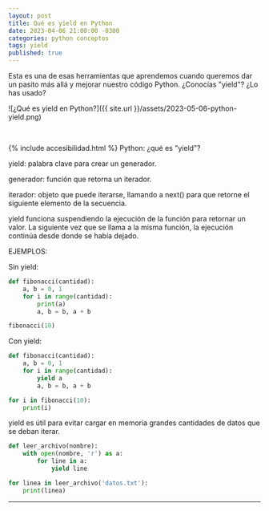 ```yaml
---
layout: post
title: Qué es yield en Python
date: 2023-04-06 21:00:00 -0300
categories: python conceptos
tags: yield
published: true
---
```


Esta es una de esas herramientas que aprendemos cuando queremos dar un pasito más allá y mejorar nuestro código Python. ¿Conocías "yield"? ¿Lo has usado?


![¿Qué es yield en Python?]({{ site.url }}/assets/2023-05-06-python-yield.png)


&nbsp;

{% include accesibilidad.html %}
Python: ¿qué es "yield"?

yield: palabra clave para crear un generador.

generador: función que retorna un iterador.

iterador: objeto que puede iterarse, llamando a next() para que retorne el siguiente elemento de la secuencia.

yield funciona suspendiendo la ejecución de la función para retornar un valor. La siguiente vez que se llama a la misma función, la ejecución continúa desde donde se había dejado.

EJEMPLOS:

Sin yield:

```python
def fibonacci(cantidad):
    a, b = 0, 1
    for i in range(cantidad):
        print(a)
        a, b = b, a + b

fibonacci(10)
```

Con yield:

```python
def fibonacci(cantidad):
    a, b = 0, 1
    for i in range(cantidad):
        yield a
        a, b = b, a + b

for i in fibonacci(10):
    print(i)
```

yield es útil para evitar cargar en memoria grandes cantidades de datos que se deban iterar.

```python
def leer_archivo(nombre):
    with open(nombre, 'r') as a:
        for line in a:
            yield line

for linea in leer_archivo('datos.txt'):
    print(linea)
```


</div></details>



<hr />
